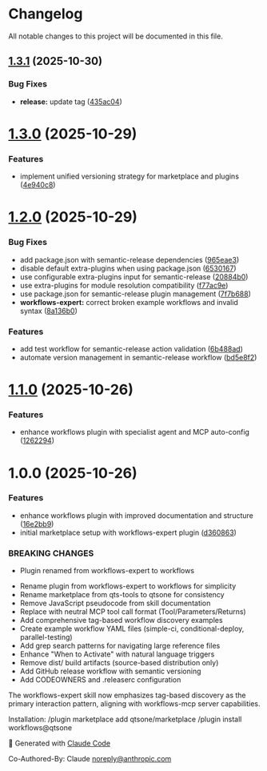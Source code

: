 # Changelog

All notable changes to this project will be documented in this file.

## [1.3.1](https://github.com/qtsone/marketplace/compare/v1.3.0...v1.3.1) (2025-10-30)


### Bug Fixes

* **release:** update tag ([435ac04](https://github.com/qtsone/marketplace/commit/435ac040f8b526ae68e7ae779a37ee23c830abff))

# [1.3.0](https://github.com/qtsone/marketplace/compare/v1.2.0...v1.3.0) (2025-10-29)


### Features

* implement unified versioning strategy for marketplace and plugins ([4e940c8](https://github.com/qtsone/marketplace/commit/4e940c86d0482c5e6a3b83b63bcc9f2d90461b78))

# [1.2.0](https://github.com/qtsone/marketplace/compare/v1.1.0...v1.2.0) (2025-10-29)


### Bug Fixes

* add package.json with semantic-release dependencies ([965eae3](https://github.com/qtsone/marketplace/commit/965eae3dec9d52d5d66a301be7a1bdb9852348fd))
* disable default extra-plugins when using package.json ([6530167](https://github.com/qtsone/marketplace/commit/6530167518714051c3e5d601b2f53b478d0806ec))
* use configurable extra-plugins input for semantic-release ([20884b0](https://github.com/qtsone/marketplace/commit/20884b093d8f0b5dbedc4bd50150bc5e094cf05b))
* use extra-plugins for module resolution compatibility ([f77ac9e](https://github.com/qtsone/marketplace/commit/f77ac9ee478bcfabcdbeca16c2c51240594880b7))
* use package.json for semantic-release plugin management ([7f7b688](https://github.com/qtsone/marketplace/commit/7f7b68824cde6214374045ec6d0540398a9c239f))
* **workflows-expert:** correct broken example workflows and invalid syntax ([8a136b0](https://github.com/qtsone/marketplace/commit/8a136b0c3f27dcde106c0943b46fcf76513ca1b0))


### Features

* add test workflow for semantic-release action validation ([6b488ad](https://github.com/qtsone/marketplace/commit/6b488ad47c91478f4677dc954ddd845191119dcd))
* automate version management in semantic-release workflow ([bd5e8f2](https://github.com/qtsone/marketplace/commit/bd5e8f22f0c4b0540535254389879640f051564c))

# [1.1.0](https://github.com/qtsone/marketplace/compare/v1.0.0...v1.1.0) (2025-10-26)


### Features

* enhance workflows plugin with specialist agent and MCP auto-config ([1262294](https://github.com/qtsone/marketplace/commit/12622942469f774e7679be6a4da859e3375470f9))

# 1.0.0 (2025-10-26)


### Features

* enhance workflows plugin with improved documentation and structure ([16e2bb9](https://github.com/qtsone/marketplace/commit/16e2bb90ddaa83702489e99b85f78a1cee1418e0))
* initial marketplace setup with workflows-expert plugin ([d360863](https://github.com/qtsone/marketplace/commit/d360863fcd4bd0b8b64bc80f2e543483cf098667))


### BREAKING CHANGES

* Plugin renamed from workflows-expert to workflows

- Rename plugin from workflows-expert to workflows for simplicity
- Rename marketplace from qts-tools to qtsone for consistency
- Remove JavaScript pseudocode from skill documentation
- Replace with neutral MCP tool call format (Tool/Parameters/Returns)
- Add comprehensive tag-based workflow discovery examples
- Create example workflow YAML files (simple-ci, conditional-deploy, parallel-testing)
- Add grep search patterns for navigating large reference files
- Enhance "When to Activate" with natural language triggers
- Remove dist/ build artifacts (source-based distribution only)
- Add GitHub release workflow with semantic versioning
- Add CODEOWNERS and .releaserc configuration

The workflows-expert skill now emphasizes tag-based discovery as the primary
interaction pattern, aligning with workflows-mcp server capabilities.

Installation:
  /plugin marketplace add qtsone/marketplace
  /plugin install workflows@qtsone

🤖 Generated with [Claude Code](https://claude.com/claude-code)

Co-Authored-By: Claude <noreply@anthropic.com>
